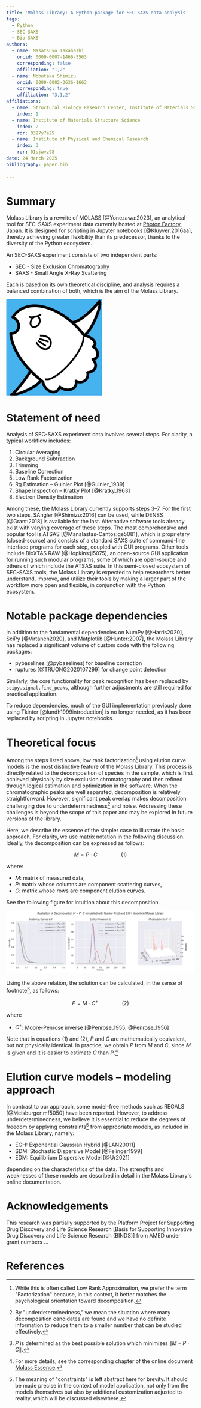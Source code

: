 ```yaml
---
title: 'Molass Library: A Python package for SEC-SAXS data analysis'
tags:
  - Python
  - SEC-SAXS
  - Bio-SAXS
authors:
  - name: Masatsuyo Takahashi
    orcid: 0009-0007-1466-5563
    corresponding: false    
    affiliation: "1,2"
  - name: Nobutaka Shimizu
    orcid: 0000-0002-3636-1663
    corresponding: true
    affiliation: "3,1,2"
affiliations:
  - name: Structural Biology Research Center, Institute of Materials Structure Science
    index: 1
  - name: Institute of Materials Structure Science
    index: 2
    ror: 0327y7e25
  - name: Institute of Physical and Chemical Research
    index: 3
    ror: 01sjwvz98
date: 24 March 2025
bibliography: paper.bib

---
```


# Summary

Molass Library is a rewrite of MOLASS [@Yonezawa:2023], an analytical tool for SEC-SAXS experiment data currently hosted at [Photon Factory](https://pfwww.kek.jp/saxs/MOLASS.html), Japan. It is designed for scripting in Jupyter notebooks [@Kluyver:2016aa], thereby achieving greater flexibility than its predecessor, thanks to the diversity of the Python ecosystem.

An SEC-SAXS experiment consists of two independent parts:

* SEC - Size Exclusion Chromatography
* SAXS - Small Angle X-Ray Scattering

Each is based on its own theoretical discipline, and analysis requires a balanced combination of both, which is the aim of the Molass Library.

![Logo of Molass Library designed by K. Yatabe](docs/_static/molass_256.png)

# Statement of need

Analysis of SEC-SAXS experiment data involves several steps. For clarity, a typical workflow includes:

1. Circular Averaging
2. Background Subtraction
3. Trimming
4. Baseline Correction
5. Low Rank Factorization
6. Rg Estimation – Guinier Plot [@Guinier_1939]
7. Shape Inspection – Kratky Plot [@Kratky_1963]
8. Electron Density Estimation

Among these, the Molass Library currently supports steps 3–7. For the first two steps, SAngler [@Shimizu:2016] can be used, while DENSS [@Grant:2018] is available for the last. Alternative software tools already exist with varying coverage of these steps. The most comprehensive and popular tool is ATSAS [@Manalastas-Cantos:ge5081], which is proprietary (closed-source) and consists of a standard SAXS suite of command-line interface programs for each step, coupled with GUI programs. Other tools include BioXTAS RAW [@Hopkins:jl5075], an open-source GUI application for running such modular programs, some of which are open-source and others of which include the ATSAS suite. In this semi-closed ecosystem of SEC-SAXS tools, the Molass Library is expected to help researchers better understand, improve, and utilize their tools by making a larger part of the workflow more open and flexible, in conjunction with the Python ecosystem.

# Notable package dependencies

In addition to the fundamental dependencies on NumPy [@Harris2020], SciPy [@Virtanen2020], and Matplotlib [@Hunter:2007], the Molass Library has replaced a significant volume of custom code with the following packages:

* pybaselines [@pybaselines] for baseline correction
* ruptures [@TRUONG2020107299] for change point detection

Similarly, the core functionality for peak recognition has been replaced by `scipy.signal.find_peaks`, although further adjustments are still required for practical application.

To reduce dependencies, much of the GUI implementation previously done using Tkinter [@lundh1999introduction] is no longer needed, as it has been replaced by scripting in Jupyter notebooks.

# Theoretical focus

Among the steps listed above, low rank factorization[^1] using elution curve models is the most distinctive feature of the Molass Library. This process is directly related to the decomposition of species in the sample, which is first achieved physically by size exclusion chromatography and then refined through logical estimation and optimization in the software. When the chromatographic peaks are well separated, decomposition is relatively straightforward. However, significant peak overlap makes decomposition challenging due to underdeterminedness[^2] and noise. Addressing these challenges is beyond the scope of this paper and may be explored in future versions of the library.

Here, we describe the essence of the simpler case to illustrate the basic approach. For clarity, we use matrix notation in the following discussion. Ideally, the decomposition can be expressed as follows:

$$ M = P \cdot C \qquad \qquad (1) $$

where:

* $M$: matrix of measured data,
* $P$: matrix whose columns are component scattering curves,
* $C$: matrix whose rows are component elution curves.

[^1]: While this is often called Low Rank Approximation, we prefer the term "Factorization" because, in this context, it better matches the psychological orientation toward decomposition.

[^2]: By "underdeterminedness," we mean the situation where many decomposition candidates are found and we have no definite information to reduce them to a smaller number that can be studied effectively.

See the following figure for intuition about this decomposition.

![Illustration of Decomposition using Simulated Data](docs/_static/simulated_data.png)

Using the above relation, the solution can be calculated, in the sense of footnote[^3], as follows:

[^3]: $P$ is determined as the best possible solution which minimizes $\| M - P \cdot C \|$.

$$ P = M \cdot C^{+} \qquad \qquad (2) $$

where

* $C^{+}$: Moore-Penrose inverse [@Penrose_1955; @Penrose_1956]

Note that in equations (1) and (2), $P$ and $C$ are mathematically equivalent, but not physically identical. In practice, we obtain $P$ from $M$ and $C$, since $M$ is given and it is easier to estimate $C$ than $P$.[^4]

[^4]: For more details, see the corresponding chapter of the online document [Molass Essence](https://freesemt.github.io/molass-essence/chapters/04/lowrank.html).

# Elution curve models – modeling approach

In contrast to our approach, some model-free methods such as REGALS [@Meisburger:mf5050] have been reported. However, to address underdeterminedness, we believe it is essential to reduce the degrees of freedom by applying constraints[^5] from appropriate models, as included in the Molass Library, namely:

* EGH: Exponential Gaussian Hybrid [@LAN20011]
* SDM: Stochastic Dispersive Model [@Felinger1999]
* EDM: Equilibrium Dispersive Model [@Ur2021]

depending on the characteristics of the data. The strengths and weaknesses of these models are described in detail in the Molass Library's online documentation.

[^5]: The meaning of "constraints" is left abstract here for brevity. It should be made precise in the context of model application, not only from the models themselves but also by additional customization adjusted to reality, which will be discussed elsewhere.

# Acknowledgements

This research was partially supported by the Platform Project for Supporting Drug Discovery and Life Science Research [Basis for Supporting Innovative Drug Discovery and Life Science Research (BINDS)] from AMED under grant numbers ...

# References

